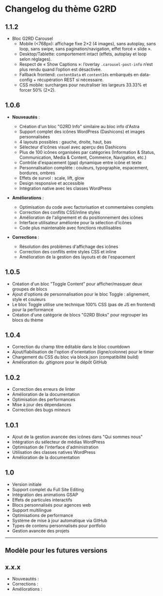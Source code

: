 # Changelog du thème G2RD

## 1.1.2

- Bloc G2RD Carousel
  - Mobile (<768px): affichage fixe 2×2 (4 images), sans autoplay, sans loop, sans swipe, sans pagination/navigation, effet forcé « slide ».
  - Desktop/Tablette: comportement intact (effets, autoplay et loop selon réglages).
  - Respect de « Show Captions »: l’overlay `.carousel-post-info` n’est plus rendu quand l’option est désactivée.
  - Fallback frontend: `contentData` et `contentIds` embarqués en data-config + récupération REST si nécessaire.
  - CSS mobile: surcharges pour neutraliser les largeurs 33.33% et forcer 50% (2×2).

## 1.0.6

- **Nouveautés** :

  - Création d'un bloc "G2RD Info" similaire au bloc info d'Astra
  - Support complet des icônes WordPress (Dashicons) et images personnalisées
  - 4 layouts possibles : gauche, droite, haut, bas
  - Sélecteur d'icônes visuel avec aperçu des Dashicons
  - Plus de 100 icônes organisées par catégories (Information & Status, Communication, Media & Content, Commerce, Navigation, etc.)
  - Contrôle d'espacement (gap) dynamique entre icône et texte
  - Personnalisation complète : couleurs, typographie, espacement, bordures, ombres
  - Effets de survol : scale, lift, glow
  - Design responsive et accessible
  - Intégration native avec les classes WordPress

- **Améliorations** :

  - Optimisation du code avec factorisation et commentaires complets
  - Correction des conflits CSS/inline styles
  - Amélioration de l'alignement et du positionnement des icônes
  - Interface utilisateur améliorée pour la sélection d'icônes
  - Code plus maintenable avec fonctions réutilisables

- **Corrections** :
  - Résolution des problèmes d'affichage des icônes
  - Correction des conflits entre styles CSS et inline
  - Amélioration de la gestion des layouts et de l'espacement

## 1.0.5

- Création d'un bloc "Toggle Content" pour afficher/masquer deux groupes de blocs
- Ajout d'options de personnalisation pour le bloc Toggle : alignement, style et couleurs
- Le bloc Toggle utilise une technique 100% CSS (pas de JS en frontend) pour la performance
- Création d'une catégorie de blocs "G2RD Bloks" pour regrouper les blocs du thème

## 1.0.4

- Correction du champ titre éditable dans le bloc countdown
- Ajout/fiabilisation de l'option d'orientation (ligne/colonne) pour le timer
- Chargement du CSS du bloc via block.json (compatibilité build)
- Amélioration du .gitignore pour le dépôt GitHub

## 1.0.2

- Correction des erreurs de linter
- Amélioration de la documentation
- Optimisation des performances
- Mise à jour des dépendances
- Correction des bugs mineurs

## 1.0.1

- Ajout de la gestion avancée des icônes dans "Qui sommes nous"
- Intégration du sélecteur de médias WordPress
- Optimisation de l'interface d'administration
- Utilisation des classes natives WordPress
- Amélioration de la documentation

## 1.0

- Version initiale
- Support complet du Full Site Editing
- Intégration des animations GSAP
- Effets de particules interactifs
- Blocs personnalisés pour agences web
- Support multilingue
- Optimisations de performance
- Système de mise à jour automatique via GitHub
- Types de contenu personnalisés pour portfolio
- Gestion avancée des projets

---

## Modèle pour les futures versions

## x.x.x

- Nouveautés :
- Corrections :
- Améliorations :
